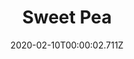 ---
templateKey: blog-post
title: Sweet Pea
type: flower
description: A fragrant summer flower.
featuredpost: false
date: 2020-02-10T00:00:02.711Z
featuredimage: /img/Sweet_Pea.png
sellPrice: 50
tags: 
  - Summer
  -  Sandy
---